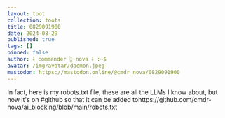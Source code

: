 ```yaml
---
layout: toot
collection: toots
title: 0829091900
date: 2024-08-29
published: true
tags: []
pinned: false
author: ⸸ commander ░ nova ⸸ :~$
avatar: /img/avatar/daemon.jpeg
mastodon: https://mastodon.online/@cmdr_nova/0829091900
---
```


In fact, here is my robots.txt file, these are all the LLMs I know about, but now it's on #github so that it can be added tohttps://github.com/cmdr-nova/ai_blocking/blob/main/robots.txt
